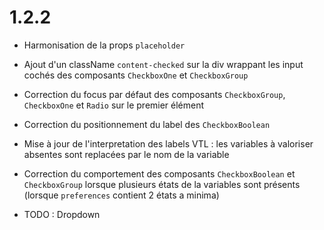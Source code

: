# 1.2.2

- Harmonisation de la props `placeholder`
- Ajout d'un className `content-checked` sur la div wrappant les input cochés des composants `CheckboxOne` et `CheckboxGroup`
- Correction du focus par défaut des composants `CheckboxGroup`, `CheckboxOne` et `Radio` sur le premier élément
- Correction du positionnement du label des `CheckboxBoolean`
- Mise à jour de l'interpretation des labels VTL : les variables à valoriser absentes sont replacées par le nom de la variable
- Correction du comportement des composants `CheckboxBoolean` et `CheckboxGroup` lorsque plusieurs états de la variables sont présents (lorsque `preferences` contient 2 états a minima)

- TODO : Dropdown
